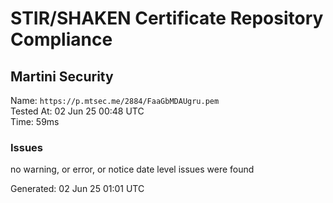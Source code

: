 # STIR/SHAKEN Certificate Repository Compliance

## Martini Security

Name: `https://p.mtsec.me/2884/FaaGbMDAUgru.pem`\
Tested At: 02 Jun 25 00:48 UTC\
Time: 59ms

### Issues

no warning, or error, or notice date level issues were found

Generated: 02 Jun 25 01:01 UTC